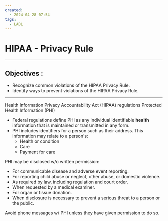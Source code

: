 ```yaml
---
created:
  - 2024-04-28 07:54
tags:
  - LADL
---
```

# HIPAA - Privacy Rule

---
## Objectives :
- Recognize common violations of the HIPAA Privacy Rule.
- Identify ways to prevent violations of the HIPAA Privacy Rule.

---

Health Information Privacy Accountability Act (HIPAA) regulations
Protected Health Information (PHI)

- Federal  regulations define PHI as any individual identifiable **health** information that is maintained or transmitted in any form.
- PHI includes identifiers for a person such as their address.  This information may relate to a person's:
	- Health or condition
	- Care
	- Payment for care

PHI may be disclosed w/o written permission:
- For communicable disease and adverse event reporting.
- For reporting child abuse or neglect, other abuse, or domestic violence.
- As required by law, including regulation and court order.
- When requested by a medical examiner.
- For organ or tissue donation.
- When disclosure is necessary to prevent a serious threat to a person or the public.

Avoid phone messages w/ PHI unless they have given permission to do so.
